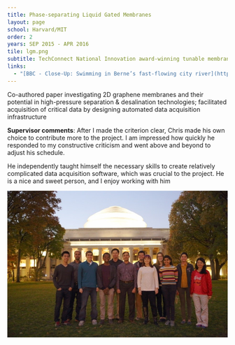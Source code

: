 ```yaml
---
title: Phase-separating Liquid Gated Membranes
layout: page
school: Harvard/MIT
order: 2
years: SEP 2015 - APR 2016
tile: lgm.png
subtitle: TechConnect National Innovation award-winning tunable membrane technology 
links:
  - "[BBC - Close-Up: Swimming in Berne’s fast-flowing city river](http://www.bbc.co.uk/news/world-europe-10893835)"
---
```


Co-authored paper investigating 2D graphene membranes and their potential in high-pressure separation & desalination technologies; facilitated acquisition of critical data by designing automated data acquisition infrastructure

**Supervisor comments**: After I made the criterion clear, Chris made his own choice to contribute more to the project. I am impressed how quickly he responded to my constructive criticism and went above and beyond to adjust his schedule.

He independently taught himself the necessary skills to create relatively complicated data acquisition software, which was crucial to the project. He is a nice and sweet person, and I enjoy working with him


![Group Photo](images/karnik.jpg)

